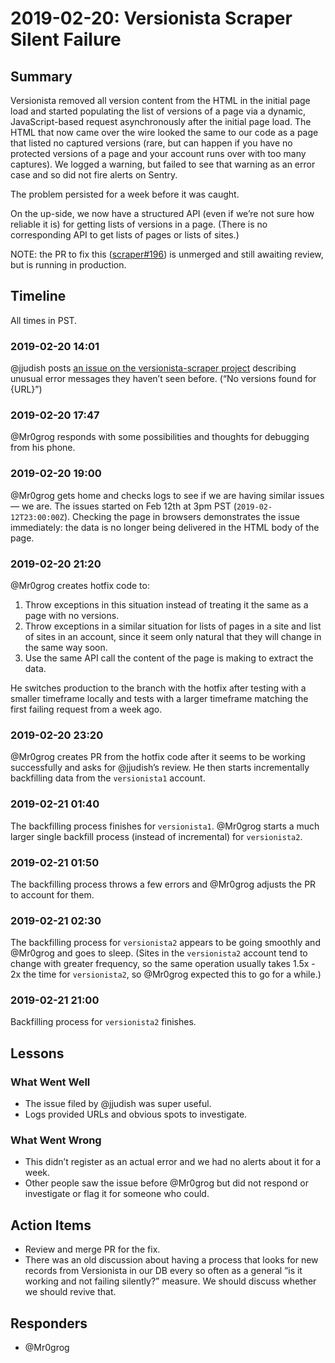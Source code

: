 # 2019-02-20: Versionista Scraper Silent Failure

## Summary

Versionista removed all version content from the HTML in the initial page load and started populating the list of versions of a page via a dynamic, JavaScript-based request asynchronously after the initial page load. The HTML that now came over the wire looked the same to our code as a page that listed no captured versions (rare, but can happen if you have no protected versions of a page and your account runs over with too many captures). We logged a warning, but
failed to see that warning as an error case and so did not fire alerts on Sentry.

The problem persisted for a week before it was caught.

On the up-side, we now have a structured API (even if we’re not sure how reliable it is) for getting lists of versions in a page. (There is no corresponding API to get lists of pages or lists of sites.)

NOTE: the PR to fix this ([scraper#196](https://github.com/edgi-govdata-archiving/web-monitoring-versionista-scraper/pull/196)) is unmerged and still awaiting review, but is running in production.


## Timeline

All times in PST.

### 2019-02-20 14:01

@jjudish posts [an issue on the versionista-scraper project](https://github.com/edgi-govdata-archiving/web-monitoring-versionista-scraper/issues/195) describing unusual error messages they haven’t seen before. (“No versions found for {URL}”)

### 2019-02-20 17:47

@Mr0grog responds with some possibilities and thoughts for debugging from his phone.

### 2019-02-20 19:00

@Mr0grog gets home and checks logs to see if we are having similar issues — we are. The issues started on Feb 12th at 3pm PST (`2019-02-12T23:00:00Z`). Checking the page in browsers demonstrates the issue immediately: the data is no longer being delivered in the HTML body of the page.

### 2019-02-20 21:20

@Mr0grog creates hotfix code to:

1. Throw exceptions in this situation instead of treating it the same as a page with no versions.
2. Throw exceptions in a similar situation for lists of pages in a site and list of sites in an account, since it seem only natural that they will change in the same way soon.
3. Use the same API call the content of the page is making to extract the data.

He switches production to the branch with the hotfix after testing with a smaller timeframe locally and tests with a larger timeframe matching the first failing request from a week ago.

### 2019-02-20 23:20

@Mr0grog creates PR from the hotfix code after it seems to be working successfully and asks for @jjudish’s review. He then starts incrementally backfilling data from the `versionista1` account.

### 2019-02-21 01:40

The backfilling process finishes for `versionista1`. @Mr0grog starts a much larger single backfill process (instead of incremental) for `versionista2`.

### 2019-02-21 01:50

The backfilling process throws a few errors and @Mr0grog adjusts the PR to account for them.

### 2019-02-21 02:30

The backfilling process for `versionista2` appears to be going smoothly and @Mr0grog and goes to sleep. (Sites in the `versionista2` account tend to change with greater frequency, so the same operation usually takes 1.5x - 2x the time for `versionista2`, so @Mr0grog expected this to go for a while.)

### 2019-02-21 21:00

Backfilling process for `versionista2` finishes.


## Lessons

### What Went Well

- The issue filed by @jjudish was super useful.
- Logs provided URLs and obvious spots to investigate.


### What Went Wrong

- This didn’t register as an actual error and we had no alerts about it for a week.
- Other people saw the issue before @Mr0grog but did not respond or investigate or flag it for someone who could.


## Action Items

- Review and merge PR for the fix.
- There was an old discussion about having a process that looks for new records from Versionista in our DB every so often as a general “is it working and not failing silently?” measure. We should discuss whether we should revive that.


## Responders

- @Mr0grog
